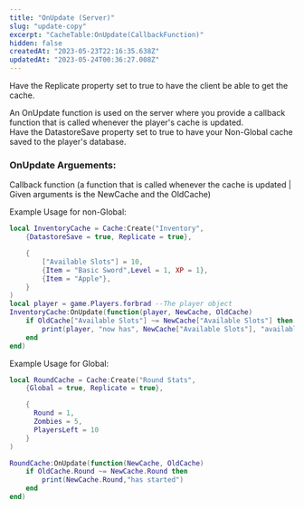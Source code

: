 ```yaml
---
title: "OnUpdate (Server)"
slug: "update-copy"
excerpt: "CacheTable:OnUpdate(CallbackFunction)"
hidden: false
createdAt: "2023-05-23T22:16:35.638Z"
updatedAt: "2023-05-24T00:36:27.008Z"
---
```

Have the Replicate property set to true to have the client be able to get the cache.

An OnUpdate function is used on the server where you provide a callback function that is called whenever the player's cache is updated.  
Have the DatastoreSave property set to true to have your Non-Global cache saved to the player's database. 

### OnUpdate Arguements:

Callback function (a function that is called whenever the cache is updated | Given arguments is the NewCache and the OldCache)

Example Usage for non-Global:

```lua example
local InventoryCache = Cache:Create("Inventory", 
	{DatastoreSave = true, Replicate = true}, 

	{
		["Available Slots"] = 10,
		{Item = "Basic Sword",Level = 1, XP = 1},
		{Item = "Apple"},
	}
)
local player = game.Players.forbrad --The player object
InventoryCache:OnUpdate(function(player, NewCache, OldCache)
	if OldCache["Available Slots"] ~= NewCache["Available Slots"] then
		print(player, "now has", NewCache["Available Slots"], "available slots left")
	end
end) 
```

Example Usage for Global:

```lua example
local RoundCache = Cache:Create("Round Stats", 
	{Global = true, Replicate = true}, 

	{
	  Round = 1,
	  Zombies = 5,
	  PlayersLeft = 10
	}
)

RoundCache:OnUpdate(function(NewCache, OldCache)
	if OldCache.Round ~= NewCache.Round then
		print(NewCache.Round,"has started")
	end
end) 
```